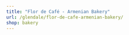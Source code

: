 ```yaml
---
title: "Flor de Café - Armenian Bakery"
url: /glendale/flor-de-cafe-armenian-bakery/
shop: bakery
---
```

